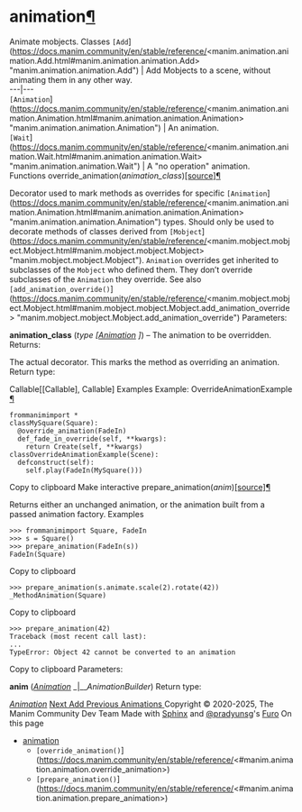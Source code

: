# animation[¶](https://docs.manim.community/en/stable/reference/<#module-manim.animation.animation> "Link to this heading")
Animate mobjects.
Classes
`[Add`](https://docs.manim.community/en/stable/reference/<manim.animation.animation.Add.html#manim.animation.animation.Add> "manim.animation.animation.Add") | Add Mobjects to a scene, without animating them in any other way.  
---|---  
`[Animation`](https://docs.manim.community/en/stable/reference/<manim.animation.animation.Animation.html#manim.animation.animation.Animation> "manim.animation.animation.Animation") | An animation.  
`[Wait`](https://docs.manim.community/en/stable/reference/<manim.animation.animation.Wait.html#manim.animation.animation.Wait> "manim.animation.animation.Wait") | A "no operation" animation.  
Functions
override_animation(_animation_class_)[[source]](https://docs.manim.community/en/stable/reference/<../_modules/manim/animation/animation.html#override_animation>)[¶](https://docs.manim.community/en/stable/reference/<#manim.animation.animation.override_animation> "Link to this definition")
    
Decorator used to mark methods as overrides for specific `[Animation`](https://docs.manim.community/en/stable/reference/<manim.animation.animation.Animation.html#manim.animation.animation.Animation> "manim.animation.animation.Animation") types.
Should only be used to decorate methods of classes derived from `[Mobject`](https://docs.manim.community/en/stable/reference/<manim.mobject.mobject.Mobject.html#manim.mobject.mobject.Mobject> "manim.mobject.mobject.Mobject"). `Animation` overrides get inherited to subclasses of the `Mobject` who defined them. They don’t override subclasses of the `Animation` they override.
See also
`[add_animation_override()`](https://docs.manim.community/en/stable/reference/<manim.mobject.mobject.Mobject.html#manim.mobject.mobject.Mobject.add_animation_override> "manim.mobject.mobject.Mobject.add_animation_override")
Parameters:
    
**animation_class** (_type_ _[_[_Animation_](https://docs.manim.community/en/stable/reference/<manim.animation.animation.Animation.html#manim.animation.animation.Animation> "manim.animation.animation.Animation") _]_) – The animation to be overridden.
Returns:
    
The actual decorator. This marks the method as overriding an animation.
Return type:
    
Callable[[Callable], Callable]
Examples
Example: OverrideAnimationExample [¶](https://docs.manim.community/en/stable/reference/<#overrideanimationexample>)
```
frommanimimport *
classMySquare(Square):
  @override_animation(FadeIn)
  def_fade_in_override(self, **kwargs):
    return Create(self, **kwargs)
classOverrideAnimationExample(Scene):
  defconstruct(self):
    self.play(FadeIn(MySquare()))

```
Copy to clipboard
Make interactive
prepare_animation(_anim_)[[source]](https://docs.manim.community/en/stable/reference/<../_modules/manim/animation/animation.html#prepare_animation>)[¶](https://docs.manim.community/en/stable/reference/<#manim.animation.animation.prepare_animation> "Link to this definition")
    
Returns either an unchanged animation, or the animation built from a passed animation factory.
Examples
```
>>> frommanimimport Square, FadeIn
>>> s = Square()
>>> prepare_animation(FadeIn(s))
FadeIn(Square)

```
Copy to clipboard
```
>>> prepare_animation(s.animate.scale(2).rotate(42))
_MethodAnimation(Square)

```
Copy to clipboard
```
>>> prepare_animation(42)
Traceback (most recent call last):
...
TypeError: Object 42 cannot be converted to an animation

```
Copy to clipboard
Parameters:
    
**anim** ([_Animation_](https://docs.manim.community/en/stable/reference/<manim.animation.animation.Animation.html#manim.animation.animation.Animation> "manim.animation.animation.Animation") _|___AnimationBuilder_)
Return type:
    
[_Animation_](https://docs.manim.community/en/stable/reference/<manim.animation.animation.Animation.html#manim.animation.animation.Animation> "manim.animation.animation.Animation")
[ Next Add ](https://docs.manim.community/en/stable/reference/<manim.animation.animation.Add.html>) [ Previous Animations ](https://docs.manim.community/en/stable/reference/<../reference_index/animations.html>)
Copyright © 2020-2025, The Manim Community Dev Team 
Made with [Sphinx](https://docs.manim.community/en/stable/reference/<https:/www.sphinx-doc.org/>) and [@pradyunsg](https://docs.manim.community/en/stable/reference/<https:/pradyunsg.me>)'s [Furo](https://docs.manim.community/en/stable/reference/<https:/github.com/pradyunsg/furo>)
On this page 
  * [animation](https://docs.manim.community/en/stable/reference/<#>)
    * `[override_animation()`](https://docs.manim.community/en/stable/reference/<#manim.animation.animation.override_animation>)
    * `[prepare_animation()`](https://docs.manim.community/en/stable/reference/<#manim.animation.animation.prepare_animation>)



